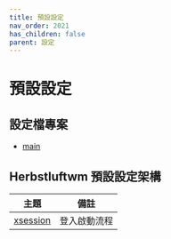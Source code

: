 ```yaml
---
title: 預設設定
nav_order: 2021
has_children: false
parent: 設定
---
```


# 預設設定

## 設定檔專案

* [main](https://github.com/samwhelp/note-about-herbstluftwm/tree/gh-pages/_demo/config/herbstluftwm-config/default/config/herbstluftwm)


## Herbstluftwm 預設設定架構

| 主題 | 備註 |
| --- | --- |
| [xsession](default/xsession) | 登入啟動流程 |
